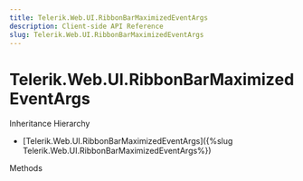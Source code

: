 ```yaml
---
title: Telerik.Web.UI.RibbonBarMaximizеdEventArgs
description: Client-side API Reference
slug: Telerik.Web.UI.RibbonBarMaximizеdEventArgs
---
```


# Telerik.Web.UI.RibbonBarMaximizеdEventArgs


Inheritance Hierarchy

* [Telerik.Web.UI.RibbonBarMaximizеdEventArgs]({%slug Telerik.Web.UI.RibbonBarMaximizеdEventArgs%})


Methods

